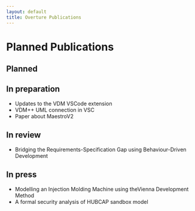 ```yaml
---
layout: default
title: Overture Publications
---
```


# Planned Publications

## Planned

## In preparation

* Updates to the VDM VSCode extension
* VDM++ UML connection in VSC
* Paper about MaestroV2

## In review

* Bridging the Requirements-Specification Gap using Behaviour-Driven Development

## In press
* Modelling an Injection Molding Machine using theVienna Development Method
* A formal security analysis of HUBCAP sandbox model

